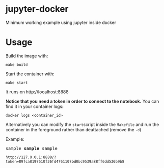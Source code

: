# jupyter-docker
Minimum working example using jupyter inside docker

# Usage
Build the image with:

    make build

Start the container with:

    make start

It runs on http://localhost:8888

**Notice that you need a token in order to connect to the notebook.** You can find it in your container logs:
    
    docker logs <container_id>
    
Alternatively you can modify the `start`script inside the `Makefile` and run the container in the foreground rather than deattached (remove the `-d`)

Example:
<pre>
sample <b>sample</b> sample
</pre>

`http://127.0.0.1:8888/?token=89fca8197510f36fd4761107bd0bc9539a88ff6dd536b9b8`

